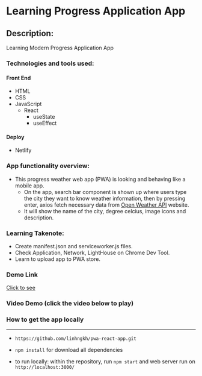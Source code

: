 # Learning Progress Application App
## Description: 
Learning Modern Progress Application App 
### Technologies and tools used:

#### Front End
* HTML
* CSS 
* JavaScript
    * React
        * useState
        * useEffect
#### Deploy
* Netlify

### App functionality overview:
- This progress weather web app (PWA) is looking and behaving like a mobile app. 
    * On the app, search bar component is shown up where users type the city they want to know weather information, then by pressing enter, axios fetch necessary data from [Open Weather API](#https://openweathermap.org/api) website.
    * It will show the name of the city, degree celcius, image icons and description.   
### Learning Takenote:
 - Create manifest.json and serviceworker.js files. 
 - Check Application, Network, LightHouse on Chrome Dev Tool.
 - Learn to upload app to PWA store.
### Demo Link 
[Click to see](https://weatherapp-pwaa.netlify.app/)
### Video Demo (click the video below to play)


### How to get the app locally
------
* ```https://github.com/linhngkh/pwa-react-app.git```
* ```npm install``` for download all dependencies

* to run locally: within the repository, run ``npm start`` and web server run on ``http://localhost:3000/``






